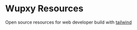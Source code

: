 # Wupxy Resources

Open source resources for web developer build with [tailwind]('https://tailwindcss.com')
